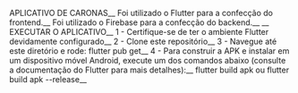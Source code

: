 APLICATIVO DE CARONAS__
Foi utilizado o Flutter para a confecção do frontend.__
Foi utilizado o Firebase para a confecção do backend.__
__
EXECUTAR O APLICATIVO__
  1 - Certifique-se de ter o ambiente Flutter devidamente configurado__
  2 - Clone este repositório__
  3 - Navegue até este diretório e rode: flutter pub get__
  4 - Para construir a APK e instalar em um dispositivo móvel Android, execute um dos comandos abaixo (consulte a documentação do Flutter para mais detalhes):__
    flutter build apk  ou  flutter build apk --release__
